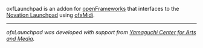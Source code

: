 oxfLaunchpad is an addon for [openFrameworks](http://openframeworks.cc/) that interfaces to the [Novation Launchpad](http://www.novationmusic.com/products/midi_controllers/launchpad) using [ofxMidi](https://github.com/kylemcdonald/ofxMidi).

- - --

*ofxLaunchpad was developed with support from [Yamaguchi Center for Arts and Media](http://ycam.jp/).*